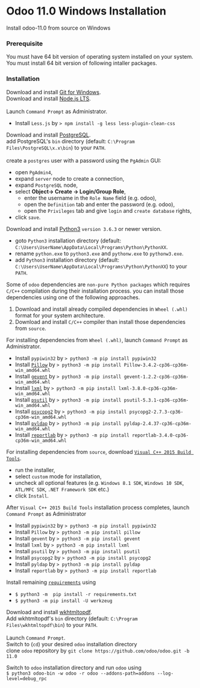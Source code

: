 # Odoo 11.0 Windows Installation
Install odoo-11.0 from source on Windows

### Prerequisite<br />
You must have 64 bit version of operating system installed on your system.<br />
You must install 64 bit version of following intaller packages.<br />

### Installation<br />
Download and install [Git for Windows](https://git-scm.com/download/win).<br />
Download and install [Node.js LTS](https://nodejs.org/en/download/).<br />
<br />
Launch `Command Prompt` as Administrator.
 * Install `Less.js` by `> npm install -g less less-plugin-clean-css`

Download and install [PostgreSQL](https://www.enterprisedb.com/downloads/postgres-postgresql-downloads).<br />
add PostgreSQL's `bin` directory (default: `C:\Program Files\PostgreSQL\x.x\bin`) to your `PATH`.<br />
<br />
create a `postgres` user with a password using the `PgAdmin` GUI:<br />
 * open `PgAdmin4`,
 * expand `server` node to create a connection,
 * expand `PostgreSQL` node,
 * select **Object-> Create -> Login/Group Role**,
    * enter the username in the `Role Name` field (e.g. odoo),
    * open the `Definition` tab and enter the password (e.g. odoo),
    * open the `Privileges` tab and give `login` and `create database` rights,
 * click `save`.

Download and install <a href="https://www.python.org/downloads/" target="_blank">Python3</a> `version 3.6.3` or newer version.<br />
 * goto `Python3` installation directory (default: `C:\Users\UserName\AppData\Local\Programs\Python\PythonXX`.<br />
 * rename `python.exe` to `python3.exe` and `pythonw.exe` to `pythonw3.exe`.<br />
 * add `Python3` installation directory (default: `C:\Users\UserName\AppData\Local\Programs\Python\PythonXX`) to your `PATH`.<br />

Some of `odoo` dependencies are `non-pure Python packages` which requires `C/C++` compilation during their installation process. you can install those dependencies using one of the following approaches.
 1. Download and install already compiled dependencies in `Wheel (.whl)` format for your system architecture.
 2. Download and install `C/C++` compiler than install those dependencies from `source`.

For installing dependencies from `Wheel (.whl)`, launch `Command Prompt` as Administrator.<br />
 * Install `pypiwin32` by `> python3 -m pip install pypiwin32`
 * Install [`Pillow`](https://github.com/kasim1011/odoo-11.0-windows-installation/blob/master/Pillow-3.4.2-cp36-cp36m-win_amd64.whl) by `> python3 -m pip install Pillow-3.4.2-cp36-cp36m-win_amd64.whl`
 * Install [`gevent`](https://github.com/kasim1011/odoo-11.0-windows-installation/blob/master/gevent-1.2.2-cp36-cp36m-win_amd64.whl) by `> python3 -m pip install gevent-1.2.2-cp36-cp36m-win_amd64.whl`
 * Install [`lxml`](https://github.com/kasim1011/odoo-11.0-windows-installation/blob/master/lxml-3.8.0-cp36-cp36m-win_amd64.whl) by `> python3 -m pip install lxml-3.8.0-cp36-cp36m-win_amd64.whl`
 * Install [`psutil`](https://github.com/kasim1011/odoo-11.0-windows-installation/blob/master/psutil-5.3.1-cp36-cp36m-win_amd64.whl) by `> python3 -m pip install psutil-5.3.1-cp36-cp36m-win_amd64.whl`
 * Install [`psycopg2`](https://github.com/kasim1011/odoo-11.0-windows-installation/blob/master/psycopg2-2.7.3-cp36-cp36m-win_amd64.whl) by `> python3 -m pip install psycopg2-2.7.3-cp36-cp36m-win_amd64.whl`
 * Install [`pyldap`](https://github.com/kasim1011/odoo-11.0-windows-installation/blob/master/pyldap-2.4.37-cp36-cp36m-win_amd64.whl) by `> python3 -m pip install pyldap-2.4.37-cp36-cp36m-win_amd64.whl`
 * Install [`reportlab`](https://github.com/kasim1011/odoo-11.0-windows-installation/blob/master/reportlab-3.4.0-cp36-cp36m-win_amd64.whl) by `> python3 -m pip install reportlab-3.4.0-cp36-cp36m-win_amd64.whl`

For installing dependencies from `source`, download [`Visual C++ 2015 Build Tools`](http://landinghub.visualstudio.com/visual-cpp-build-tools).<br />
 * run the installer,
 * select `custom` mode for installation,
 * uncheck all optional features (e.g. `Windows 8.1 SDK`, `Windows 10 SDK`, `ATL/MFC SDK`, `.NET Framework SDK` etc.)
 * click `Install`.<br />

After `Visual C++ 2015 Build Tools` installation process completes, launch `Command Prompt` as Administrator
 * Install `pypiwin32` by `> python3 -m pip install pypiwin32`
 * Install `Pillow` by `> python3 -m pip install pillow`
 * Install `gevent` by `> python3 -m pip install gevent`
 * Install `lxml` by `> python3 -m pip install lxml`
 * Install `psutil` by `> python3 -m pip install psutil`
 * Install `psycopg2` by `> python3 -m pip install psycopg2`
 * Install `pyldap` by `> python3 -m pip install pyldap`
 * Install `reportlab` by `> python3 -m pip install reportlab`

Install remaining [`requirements`](https://github.com/kasim1011/odoo-11.0-windows-installation/raw/master/requirements.txt) using
 * `$ python3 -m  pip install -r requirements.txt`
 * `$ python3 -m pip install -U werkzeug`

Download and install [wkhtmltopdf](https://wkhtmltopdf.org/downloads.html).<br />
Add wkhtmltopdf's `bin` directory (default: `C:\Program Files\wkhtmltopdf\bin`) to your `PATH`.<br />
<br />
Launch `Command Prompt`.<br />
Switch to (`cd`) your desired `odoo` installation directory<br />
clone `odoo` repository by `git clone https://github.com/odoo/odoo.git -b 11.0`<br />

Switch to `odoo` installation directory and run `odoo` using<br />
`$ python3 odoo-bin -w odoo -r odoo --addons-path=addons --log-level=debug_rpc`<br />
